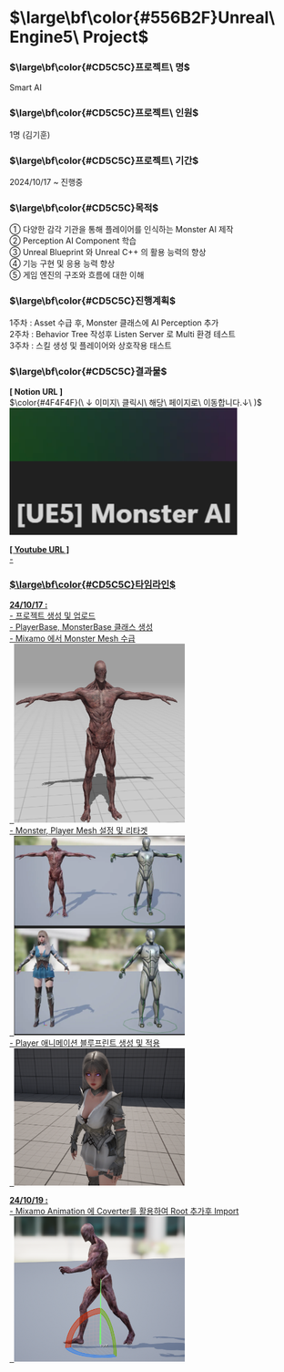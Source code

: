 # $\large\bf\color{#556B2F}Unreal\ Engine5\ Project$

### $\large\bf\color{#CD5C5C}프로젝트\ 명$
Smart AI

### $\large\bf\color{#CD5C5C}프로젝트\ 인원$
1명 (김기훈)

### $\large\bf\color{#CD5C5C}프로젝트\ 기간$
2024/10/17 ~ 진행중

### $\large\bf\color{#CD5C5C}목적$
① 다양한 감각 기관을 통해 플레이어를 인식하는 Monster AI 제작</br>
② Perception AI Component 학습</br>
③ Unreal Blueprint 와 Unreal C++ 의 활용 능력의 향상</br>
④ 기능 구현 및 응용 능력 향상</br>
⑤ 게임 엔진의 구조와 흐름에 대한 이해</br>

### $\large\bf\color{#CD5C5C}진행계획$
1주차 : Asset 수급 후, Monster 클래스에 AI Perception 추가</br>
2주차 : Behavior Tree 작성후 Listen Server 로 Multi 환경 테스트</br>
3주차 : 스킬 생성 및 플레이어와 상호작용 태스트</br>

### $\large\bf\color{#CD5C5C}결과물$
<b>[ Notion URL ]</b></br>
$\color{#4F4F4F}(\ ↓ 이미지\ 클릭시\ 해당\ 페이지로\ 이동합니다.↓\ )$</br>
<a href="https://reminiscent-moth-47a.notion.site/UE5-Monster-AI-1227e40d2ccc80fbb3d3dc7847244780?pvs=4">
    <img src="./ReadMe/Notion.png" alt="SmartAI 개발일지" width="400"/>

<b>[ Youtube URL ]</b></br>
-</br>

### $\large\bf\color{#CD5C5C}타임라인$
<b>24/10/17 : </b></br>
-&nbsp;프로젝트 생성 및 업로드</br>
-&nbsp;PlayerBase, MonsterBase 클래스 생성</br>
-&nbsp;Mixamo 에서 Monster Mesh 수급</br>
&nbsp;&nbsp;<img src="./ReadMe/MonsterMesh.png" width=300><br>
-&nbsp;Monster, Player Mesh 설정 및 리타겟</br>
&nbsp;&nbsp;<img src="./ReadMe/Retargeting.png" width=300><br>
-&nbsp;Player 애니메이션 블루프린트 생성 및 적용</br>
&nbsp;&nbsp;<img src="./ReadMe/PlayerCustom.png" width=300><br>

<b>24/10/19 : </b></br>
-&nbsp;Mixamo Animation 에 Coverter를 활용하여 Root 추가후 Import</br>
&nbsp;&nbsp;<img src="./ReadMe/MixamoAnimRoot.png" width=300><br>

